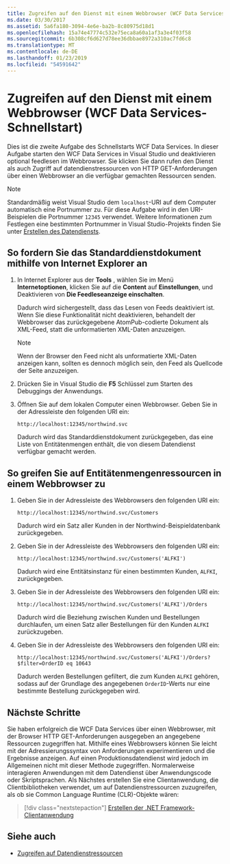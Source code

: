 ```yaml
---
title: Zugreifen auf den Dienst mit einem Webbrowser (WCF Data Services-Schnellstart)
ms.date: 03/30/2017
ms.assetid: 5a6fa180-3094-4e6e-ba2b-8c80975d18d1
ms.openlocfilehash: 15a74e47774c532e75eca8a60a1af3a3e4f03f58
ms.sourcegitcommit: 6b308cf6d627d78ee36dbbae8972a310ac7fd6c8
ms.translationtype: MT
ms.contentlocale: de-DE
ms.lasthandoff: 01/23/2019
ms.locfileid: "54591642"
---
```

# <a name="accessing-the-service-from-a-web-browser-wcf-data-services-quickstart"></a>Zugreifen auf den Dienst mit einem Webbrowser (WCF Data Services-Schnellstart)

Dies ist die zweite Aufgabe des Schnellstarts WCF Data Services. In dieser Aufgabe starten den WCF Data Services in Visual Studio und deaktivieren optional feedlesen im Webbrowser. Sie klicken Sie dann rufen den Dienst als auch Zugriff auf datendienstressourcen von HTTP GET-Anforderungen über einen Webbrowser an die verfügbar gemachten Ressourcen senden.

> [!NOTE]
> Standardmäßig weist Visual Studio dem `localhost`-URI auf dem Computer automatisch eine Portnummer zu. Für diese Aufgabe wird in den URI-Beispielen die Portnummer `12345` verwendet. Weitere Informationen zum Festlegen eine bestimmten Portnummer in Visual Studio-Projekts finden Sie unter [Erstellen des Datendiensts](../../../../docs/framework/data/wcf/creating-the-data-service.md).

## <a name="to-request-the-default-service-document-by-using-internet-explorer"></a>So fordern Sie das Standarddienstdokument mithilfe von Internet Explorer an

1.  In Internet Explorer aus der **Tools** , wählen Sie im Menü **Internetoptionen**, klicken Sie auf die **Content** auf **Einstellungen**, und Deaktivieren von  **Die Feedleseanzeige einschalten**.

     Dadurch wird sichergestellt, dass das Lesen von Feeds deaktiviert ist. Wenn Sie diese Funktionalität nicht deaktivieren, behandelt der Webbrowser das zurückgegebene AtomPub-codierte Dokument als XML-Feed, statt die unformatierten XML-Daten anzuzeigen.

    > [!NOTE]
    > Wenn der Browser den Feed nicht als unformatierte XML-Daten anzeigen kann, sollten es dennoch möglich sein, den Feed als Quellcode der Seite anzuzeigen.

2.  Drücken Sie in Visual Studio die **F5** Schlüssel zum Starten des Debuggings der Anwendungs.

3.  Öffnen Sie auf dem lokalen Computer einen Webbrowser. Geben Sie in der Adressleiste den folgenden URI ein:

    ```
    http://localhost:12345/northwind.svc
    ```

     Dadurch wird das Standarddienstdokument zurückgegeben, das eine Liste von Entitätenmengen enthält, die von diesem Datendienst verfügbar gemacht werden.

## <a name="to-access-entity-set-resources-from-a-web-browser"></a>So greifen Sie auf Entitätenmengenressourcen in einem Webbrowser zu

1.  Geben Sie in der Adressleiste des Webbrowsers den folgenden URI ein:

    ```
    http://localhost:12345/northwind.svc/Customers
    ```

     Dadurch wird ein Satz aller Kunden in der Northwind-Beispieldatenbank zurückgegeben.

2.  Geben Sie in der Adressleiste des Webbrowsers den folgenden URI ein:

    ```
    http://localhost:12345/northwind.svc/Customers('ALFKI')
    ```

     Dadurch wird eine Entitätsinstanz für einen bestimmten Kunden, `ALFKI`, zurückgegeben.

3.  Geben Sie in der Adressleiste des Webbrowsers den folgenden URI ein:

    ```
    http://localhost:12345/northwind.svc/Customers('ALFKI')/Orders
    ```

     Dadurch wird die Beziehung zwischen Kunden und Bestellungen durchlaufen, um einen Satz aller Bestellungen für den Kunden `ALFKI` zurückzugeben.

4.  Geben Sie in der Adressleiste des Webbrowsers den folgenden URI ein:

    ```
    http://localhost:12345/northwind.svc/Customers('ALFKI')/Orders?$filter=OrderID eq 10643
    ```

     Dadurch werden Bestellungen gefiltert, die zum Kunden `ALFKI` gehören, sodass auf der Grundlage des angegebenen `OrderID`-Werts nur eine bestimmte Bestellung zurückgegeben wird.

## <a name="next-steps"></a>Nächste Schritte

Sie haben erfolgreich die WCF Data Services über einen Webbrowser, mit der Browser HTTP GET-Anforderungen ausgegeben an angegebene Ressourcen zugegriffen hat. Mithilfe eines Webbrowsers können Sie leicht mit der Adressierungssyntax von Anforderungen experimentieren und die Ergebnisse anzeigen. Auf einen Produktionsdatendienst wird jedoch im Allgemeinen nicht mit dieser Methode zugegriffen. Normalerweise interagieren Anwendungen mit dem Datendienst über Anwendungscode oder Skriptsprachen. Als Nächstes erstellen Sie eine Clientanwendung, die Clientbibliotheken verwendet, um auf Datendienstressourcen zuzugreifen, als ob sie Common Language Runtime (CLR)-Objekte wären:

> [!div class="nextstepaction"]
> [Erstellen der .NET Framework-Clientanwendung](../../../../docs/framework/data/wcf/creating-the-dotnet-client-application-wcf-data-services-quickstart.md)

## <a name="see-also"></a>Siehe auch

- [Zugreifen auf Datendienstressourcen](../../../../docs/framework/data/wcf/accessing-data-service-resources-wcf-data-services.md)
